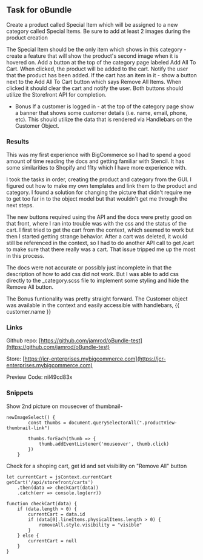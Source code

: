## Task for oBundle

Create a product called Special Item which will be assigned to a new category called Special Items. Be sure to add at least 2 images during the product creation

The Special Item should be the only item which shows in this category - create a feature that will show the product's second image when it is hovered on.
Add a button at the top of the category page labeled Add All To Cart. When clicked, the product will be added to the cart. Notify the user that the product has been added.
If the cart has an item in it - show a button next to the Add All To Cart button which says Remove All Items. When clicked it should clear the cart and notify the user.
Both buttons should utilize the Storefront API for completion.

- Bonus
  If a customer is logged in - at the top of the category page show a banner that shows some customer details (i.e. name, email, phone, etc). This should utilize the data that is rendered via Handlebars on the Customer Object.

### Results

This was my first experience with BigCommerce so I had to spend a good amount of time reading the docs and getting familiar with Stencil. It has some similarities to Shopify and 11ty which I have more experience with.

I took the tasks in order, creating the product and category from the GUI. I figured out how to make my own templates and link them to the product and category. I found a solution for changing the picture that didn't require me to get too far in to the object model but that wouldn't get me through the next steps.

The new buttons required using the API and the docs were pretty good on that front, where I ran into trouble was with the css and the status of the cart. I first tried to get the cart from the context, which seemed to work but then I started getting strange behavior. After a cart was deleted, it would still be referenced in the context, so I had to do another API call to get /cart to make sure that there really was a cart. That issue tripped me up the most in this process.

The docs were not accurate or possibly just incomplete in that the description of how to add css did not work. But I was able to add css directly to the \_category.scss file to implement some styling and hide the Remove All button.

The Bonus funtionality was pretty straight forward. The Customer object was available in the context and easily accessible with handlebars, {{ customer.name }}

### Links

Github repo: [https://github.com/jamrod/oBundle-test](https://github.com/jamrod/oBundle-test)

Store: [https://jcr-enterprises.mybigcommerce.com](https://jcr-enterprises.mybigcommerce.com)

Preview Code: nil49cd83x

### Snippets

Show 2nd picture on mouseover of thumbnail-

```
newImageSelect() {
        const thumbs = document.querySelectorAll(".productView-thumbnail-link")

        thumbs.forEach(thumb => {
            thumb.addEventListener('mouseover', thumb.click)
        })
    }
```

Check for a shoping cart, get id and set visibility on "Remove All" button

```
let currentCart = jsContext.currentCart
getCart('/api/storefront/carts')
    .then(data => checkCart(data))
    .catch(err => console.log(err))

function checkCart(data) {
    if (data.length > 0) {
        currentCart = data.id
        if (data[0].lineItems.physicalItems.length > 0) {
            removeAll.style.visibility = "visible"
        }
    } else {
        currentCart = null
    }
}
```
